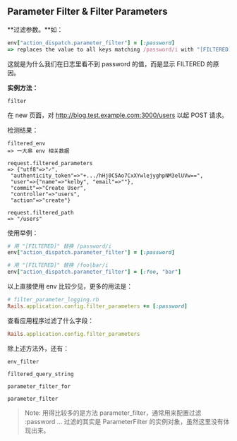 ## Parameter Filter & Filter Parameters

**过滤参数。**如：

```ruby
env["action_dispatch.parameter_filter"] = [:password]
=> replaces the value to all keys matching /password/i with "[FILTERED]"
```

这就是为什么我们在日志里看不到 password 的值，而是显示 FILTERED 的原因。

**实例方法：**

```
filter
```

在 new 页面，对 http://blog.test.example.com:3000/users 以起 POST 请求。

检测结果：

```
filtered_env
=> 一大串 env 相关数据

request.filtered_parameters
=> {"utf8"=>"✓",
 "authenticity_token"=>"+.../hHj0C5Ao7CxXYwlejyghpNM3elUVw==",
 "user"=>{"name"=>"kelby", "email"=>""},
 "commit"=>"Create User",
 "controller"=>"users",
 "action"=>"create"}
 
request.filtered_path 
=> "/users"
```

使用举例：

```ruby
# 用 "[FILTERED]" 替换 /password/i
env["action_dispatch.parameter_filter"] = [:password]

# 用 "[FILTERED]" 替换 /foo|bar/i
env["action_dispatch.parameter_filter"] = [:foo, "bar"]
```

以上直接使用 env 比较少见，更多的用法是：

```ruby
# filter_parameter_logging.rb
Rails.application.config.filter_parameters += [:password]
```

查看应用程序过滤了什么字段：

```ruby
Rails.application.config.filter_parameters
```

除上述方法外，还有：

```
env_filter

filtered_query_string

parameter_filter_for

parameter_filter
```

> Note: 用得比较多的是方法 parameter_filter，通常用来配置过滤 :password ... 过滤的其实是 ParameterFilter 的实例对象，虽然这里没有体现出来。
